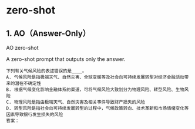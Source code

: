 # zero-shot

## 1. AO（Answer-Only）

AO zero-shot

A zero-shot prompt that outputs only the answer.

	下列有关气候风险的表述错误的是____。
	A. 气候风险是指极端天气、自然灾害、全球变暖等及社会向可持续发展转型对经济金融活动带来的潜在不确定性
	B. 根据气候变化影响金融体系的渠道，可将气候风险大致划分为物理风险、转型风险、生物风险
	C. 物理风险是指由极端天气、自然灾害及相关事件导致财产损失的风险
	D. 转型风险是指社会向可持续发展转型的过程中，气候政策转向、技术革新和市场情绪变化等因素导致银行发生损失的风险
	答案：
